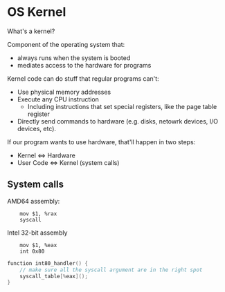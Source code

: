 

# OS Kernel

What's a kernel?

Component of the operating system that:

 - always runs when the system is booted
 - mediates access to the hardware for programs
 
Kernel code can do stuff that regular programs can't:

 - Use physical memory addresses
 - Execute any CPU instruction
   - Including instructions that set special registers,
     like the page table register
 - Directly send commands to hardware (e.g. disks, netowrk devices,
   I/O devices, etc).

If our program wants to use hardware, that'll happen in two steps:

 - Kernel <=> Hardware
 - User Code <=> Kernel (system calls)


## System calls

AMD64 assembly:

```
    mov $1, %rax
    syscall
```

Intel 32-bit assembly

```
    mov $1, %eax
    int 0x80
```


```C
function int80_handler() {
    // make sure all the syscall argument are in the right spot
    syscall_table[%eax]();
}
```
